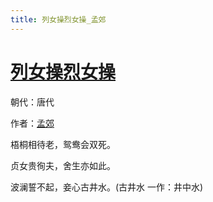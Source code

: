 ```yaml
---
title: 列女操烈女操_孟郊
---
```


# [列女操烈女操](http://so.gushiwen.org/view_19317.aspx)

朝代：唐代

作者：[孟郊](http://so.gushiwen.org/author_232.aspx)

梧桐相待老，鸳鸯会双死。

贞女贵徇夫，舍生亦如此。

波澜誓不起，妾心古井水。(古井水 一作：井中水)